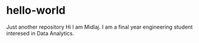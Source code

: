 # hello-world
Just another repository
Hi I am Midlaj. I am a final year engineering student interesed in Data Analytics.
